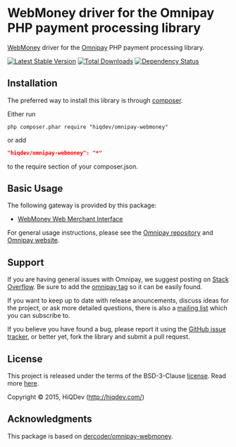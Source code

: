 WebMoney driver for the Omnipay PHP payment processing library
==============================================================

[WebMoney](http://webmoney.ru/) driver for the [Omnipay](http://omnipay.thephpleague.com/) PHP payment processing library.

[![Latest Stable Version](https://poser.pugx.org/hiqdev/omnipay-webmoney/v/stable)](//packagist.org/packages/hiqdev/omnipay-webmoney)
[![Total Downloads](https://poser.pugx.org/hiqdev/omnipay-webmoney/downloads)](//packagist.org/packages/hiqdev/omnipay-webmoney)
[![Dependency Status](https://www.versioneye.com/php/hiqdev:omnipay-webmoney/dev-master/badge.svg)](https://www.versioneye.com/php/hiqdev:omnipay-webmoney/dev-master)

## Installation

The preferred way to install this library is through [composer](http://getcomposer.org/download/).

Either run

```
php composer.phar require "hiqdev/omnipay-webmoney"
```

or add

```json
"hiqdev/omnipay-webmoney": "*"
```

to the require section of your composer.json.

## Basic Usage

The following gateway is provided by this package:

* [WebMoney Web Merchant Interface](https://wiki.wmtransfer.com/projects/webmoney/wiki/Web_Merchant_Interface)

For general usage instructions, please see the [Omnipay repository](https://github.com/omnipay/omnipay)
and [Omnipay website](http://omnipay.thephpleague.com/simple-example/).

## Support

If you are having general issues with Omnipay, we suggest posting on
[Stack Overflow](http://stackoverflow.com/). Be sure to add the
[omnipay tag](http://stackoverflow.com/questions/tagged/omnipay) so it can be easily found.

If you want to keep up to date with release anouncements, discuss ideas for the project,
or ask more detailed questions, there is also a [mailing list](https://groups.google.com/forum/#!forum/omnipay) which
you can subscribe to.

If you believe you have found a bug, please report it using the [GitHub issue tracker](https://github.com/hiqdev/omnipay-webmoney/issues),
or better yet, fork the library and submit a pull request.

## License

This project is released under the terms of the BSD-3-Clause [license](https://github.com/hiqdev/omnipay-webmoney/blob/master/LICENSE).
Read more [here](http://choosealicense.com/licenses/bsd-3-clause).

Copyright © 2015, HiQDev (http://hiqdev.com/)

## Acknowledgments

This package is based on [dercoder/omnipay-webmoney](https://github.com/dercoder/omnipay-webmoney).
